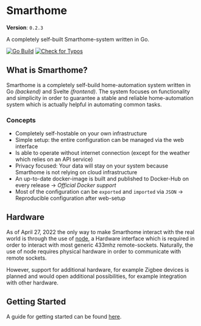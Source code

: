 # Smarthome
**Version**: `0.2.3`

A completely self-built Smarthome-system written in Go.

[![Go Build](https://github.com/smarthome-go/smarthome/actions/workflows/go.yml/badge.svg)](https://github.com/smarthome-go/smarthome/actions/workflows/go.yml)
[![Check for Typos](https://github.com/smarthome-go/smarthome/actions/workflows/typos.yml/badge.svg)](https://github.com/smarthome-go/smarthome/actions/workflows/typos.yml)

## What is Smarthome?
Smarthome is a completely self-build home-automation system written in Go *(backend)* and Svelte *(frontend)*.
The system focuses on functionality and simplicity in order to guarantee a stable and reliable home-automation system which is actually helpful in automating common tasks.

### Concepts
- Completely self-hostable on your own infrastructure
- Simple setup: the entire configuration can be managed via the web interface
- Is able to operate without internet connection (except for the weather which relies on an API service)
- Privacy focused: Your data will stay on your system because Smarthome is not relying on cloud infrastructure
- An up-to-date docker-image is built and published to Docker-Hub on every release → *Official Docker support*
- Most of the configuration can be `exported` and `imported` via `JSON` → Reproducible configuration after web-setup

## Hardware
As of April 27, 2022 the only way to make Smarthome interact with the real world is through the use of [node](https://github.com/smarthome-go/node), a Hardware interface which is required in order to interact with most generic 433mhz remote-sockets.
Naturally, the use of node requires physical hardware in order to communicate with remote sockets.

However, support for additional hardware, for example Zigbee devices is planned and would open additional possibilities, for example integration with other hardware.

## Getting Started
A guide for getting started can be found [here](./docs/Quickstart.md).
